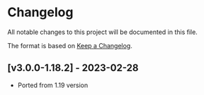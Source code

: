 # Changelog
All notable changes to this project will be documented in this file.

The format is based on [Keep a Changelog].

## [v3.0.0-1.18.2] - 2023-02-28
- Ported from 1.19 version

[Keep a Changelog]: https://keepachangelog.com/en/1.0.0/
